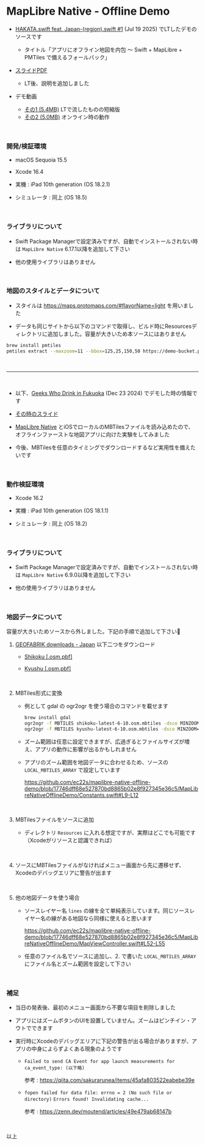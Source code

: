 # MapLibre Native - Offline Demo

- [HAKATA.swift feat. Japan-\(region).swift #1](https://hakata-swift.connpass.com/event/353191/) (Jul 19 2025) でLTしたデモのソースです

  - タイトル「アプリにオフライン地図を内包 〜 Swift + MapLibre + PMTiles で備えるフォールバック」

- [スライドPDF](https://github.com/user-attachments/files/21342497/20250719-hakata-swift.pdf) <!--https://ec22s.github.io/maplibre-native-offline-demo/20250719-hakata-swift.pdf-->
  - LT後、説明を追加しました

- デモ動画
  - [その1 (5.4MB)](https://github.com/user-attachments/assets/c90b040d-d575-45b6-b0cc-6f3ed8854aa8) LTで流したものの短縮版
  - [その2 (5.0MB)](https://github.com/user-attachments/assets/8862faa6-ddaa-4e3b-a744-1766fa2af21b) オンライン時の動作

<br>

### 開発/検証環境
- macOS Sequoia 15.5

- Xcode 16.4

- 実機 : iPad 10th generation (OS 18.2.1)

- シミュレータ : 同上 (OS 18.5)

<br>

### ライブラリについて
- Swift Package Managerで設定済みですが、自動でインストールされない時は `MapLibre Native` 6.17.1以降を追加して下さい

- 他の使用ライブラリはありません

<br>

### 地図のスタイルとデータについて
- スタイルは https://maps.protomaps.com/#flavorName=light を用いました

- データも同じサイトから以下のコマンドで取得し、ビルド時にResourcesディレクトリに追加しました。容量が大きいため本ソースにはありません
```sh
brew install pmtiles
pmtiles extract --maxzoom=11 --bbox=125,25,150,50 https://demo-bucket.protomaps.com/v4.pmtiles protomaps-v4-japan-maxzoom-11.pmtiles
```

<br>

---

<br>

- 以下、[Geeks Who Drink in Fukuoka](https://nulab.connpass.com/event/339775/) (Dec 23 2024) でデモした時の情報です

- [その時のスライド](https://github.com/user-attachments/files/21342571/20241223_Fukuoka.pdf) <!--https://ec22s.github.io/maplibre-native-offline-demo/20241223_Fukuoka.pdf-->

- [MapLibre Native](https://github.com/maplibre/maplibre-native) とiOSでローカルのMBTilesファイルを読み込めたので、オフラインファーストな地図アプリに向けた実験をしてみました

- 今後、MBTilesを任意のタイミングでダウンロードするなど実用性を備えたいです

<br>

### 動作検証環境
- Xcode 16.2

- 実機 : iPad 10th generation (OS 18.1.1)

- シミュレータ : 同上 (OS 18.2)

<br>

### ライブラリについて
- Swift Package Managerで設定済みですが、自動でインストールされない時は `MapLibre Native` 6.9.0以降を追加して下さい

- 他の使用ライブラリはありません

<br>

### 地図データについて
容量が大きいためソースから外しました。下記の手順で追加して下さい🙇

1. [GEOFABRIK downloads - Japan](https://download.geofabrik.de/asia/japan.html) 以下二つをダウンロード

    - [Shikoku [.osm.pbf]](https://download.geofabrik.de/asia/japan/shikoku-latest.osm.pbf)

    - [Kyushu [.osm.pbf]](https://download.geofabrik.de/asia/japan/kyushu-latest.osm.pbf)

<br>

2. MBTiles形式に変換

    - 例として gdal の ogr2ogr を使う場合のコマンドを載せます

      ```sh
      brew install gdal
      ogr2ogr -f MBTILES shikoku-latest-6-10.osm.mbtiles -dsco MINZOOM=6 -dsco MAXZOOM=10 "shikoku-latest.osm.pbf"
      ogr2ogr -f MBTILES kyushu-latest-6-10.osm.mbtiles -dsco MINZOOM=6 -dsco MAXZOOM=10 "kyushu-latest.osm.pbf"
      ```
    - ズーム範囲は任意に設定できますが、広過ぎるとファイルサイズが増え、アプリの動作に影響が出るかもしれません

    - アプリのズーム範囲を地図データに合わせるため、ソースの `LOCAL_MBTILES_ARRAY` で設定しています

      https://github.com/ec22s/maplibre-native-offline-demo/blob/17746dff68e527870bd8865b02e8f927345e36c5/MapLibreNativeOfflineDemo/Constants.swift#L9-L12

<br>

3. MBTilesファイルをソースに追加

    - ディレクトリ `Resources` に入れる想定ですが、実際はどこでも可能です（Xcodeがリソースと認識できれば）

<br>

4. ソースにMBTilesファイルがなければメニュー画面から先に遷移せず、Xcodeのデバッグエリアに警告が出ます

<br>

5. 他の地図データを使う場合

    - ソースレイヤー名 `lines` の線を全て単純表示しています。同じソースレイヤー名の線がある地図なら同様に使えると思います

      https://github.com/ec22s/maplibre-native-offline-demo/blob/17746dff68e527870bd8865b02e8f927345e36c5/MapLibreNativeOfflineDemo/MapViewController.swift#L52-L55

    - 任意のファイル名でソースに追加し、2. で書いた `LOCAL_MBTILES_ARRAY` にファイル名とズーム範囲を設定して下さい

<br>

### 補足
- 当日の発表後、最初のメニュー画面から不要な項目を削除しました

- アプリにはズームボタンのUIを設置していません。ズームはピンチイン・アウトでできます

- 実行時にXcodeのデバッグエリアに下記の警告が出る場合がありますが、アプリの中身によらずよくある現象のようです

  - `Failed to send CA Event for app launch measurements for ca_event_type: (以下略)`

    参考 : https://qiita.com/sakurarunea/items/45afa803522eabebe39e

  - `fopen failed for data file: errno = 2 (No such file or directory)`
    `Errors found! Invalidating cache...`

    参考 : https://zenn.dev/moutend/articles/49e479ab68147b

<br>

以上
